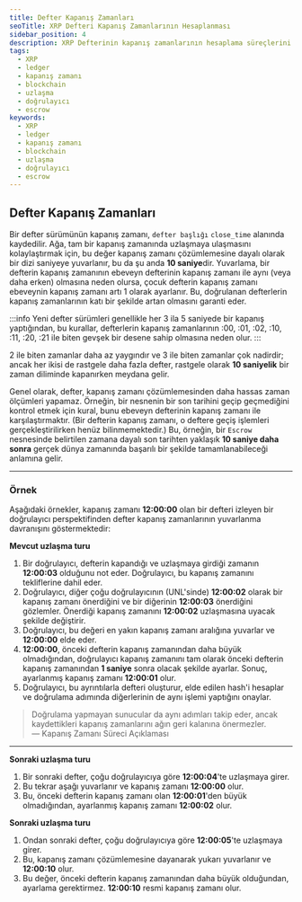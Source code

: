 ```yaml
---
title: Defter Kapanış Zamanları
seoTitle: XRP Defteri Kapanış Zamanlarının Hesaplanması
sidebar_position: 4
description: XRP Defterinin kapanış zamanlarının hesaplama süreçlerini ve uzlaşmalarını detaylı bir şekilde ele alıyoruz. Örnekler üzerinden süreçlerin nasıl işlediğini açıklıyoruz.
tags: 
  - XRP
  - ledger
  - kapanış zamanı
  - blockchain
  - uzlaşma
  - doğrulayıcı
  - escrow
keywords: 
  - XRP
  - ledger
  - kapanış zamanı
  - blockchain
  - uzlaşma
  - doğrulayıcı
  - escrow
---
```


## Defter Kapanış Zamanları

Bir defter sürümünün kapanış zamanı, `defter başlığı` `close_time` alanında kaydedilir. Ağa, tam bir kapanış zamanında uzlaşmaya ulaşmasını kolaylaştırmak için, bu değer kapanış zamanı çözümlemesine dayalı olarak bir dizi saniyeye yuvarlanır, bu da şu anda **10 saniye**dir. Yuvarlama, bir defterin kapanış zamanının ebeveyn defterinin kapanış zamanı ile aynı (veya daha erken) olmasına neden olursa, çocuk defterin kapanış zamanı ebeveynin kapanış zamanı artı 1 olarak ayarlanır. Bu, doğrulanan defterlerin kapanış zamanlarının katı bir şekilde artan olmasını garanti eder.

:::info
Yeni defter sürümleri genellikle her 3 ila 5 saniyede bir kapanış yaptığından, bu kurallar, defterlerin kapanış zamanlarının :00, :01, :02, :10, :11, :20, :21 ile biten gevşek bir desene sahip olmasına neden olur.
:::

2 ile biten zamanlar daha az yaygındır ve 3 ile biten zamanlar çok nadirdir; ancak her ikisi de rastgele daha fazla defter, rastgele olarak **10 saniyelik** bir zaman diliminde kapanırken meydana gelir.

Genel olarak, defter, kapanış zamanı çözümlemesinden daha hassas zaman ölçümleri yapamaz. Örneğin, bir nesnenin bir son tarihini geçip geçmediğini kontrol etmek için kural, bunu ebeveyn defterinin kapanış zamanı ile karşılaştırmaktır. (Bir defterin kapanış zamanı, o deftere geçiş işlemleri gerçekleştirilirken henüz bilinmemektedir.) Bu, örneğin, bir `Escrow` nesnesinde belirtilen zamana dayalı son tarihten yaklaşık **10 saniye daha sonra** gerçek dünya zamanında başarılı bir şekilde tamamlanabileceği anlamına gelir.

---

### Örnek

Aşağıdaki örnekler, kapanış zamanı **12:00:00** olan bir defteri izleyen bir doğrulayıcı perspektifinden defter kapanış zamanlarının yuvarlanma davranışını göstermektedir:

**Mevcut uzlaşma turu**

1. Bir doğrulayıcı, defterin kapandığı ve uzlaşmaya girdiği zamanın **12:00:03** olduğunu not eder. Doğrulayıcı, bu kapanış zamanını tekliflerine dahil eder.
2. Doğrulayıcı, diğer çoğu doğrulayıcının (UNL'sinde) **12:00:02** olarak bir kapanış zamanı önerdiğini ve bir diğerinin **12:00:03** önerdiğini gözlemler. Önerdiği kapanış zamanını **12:00:02** uzlaşmasına uyacak şekilde değiştirir.
3. Doğrulayıcı, bu değeri en yakın kapanış zamanı aralığına yuvarlar ve **12:00:00** elde eder.
4. **12:00:00**, önceki defterin kapanış zamanından daha büyük olmadığından, doğrulayıcı kapanış zamanını tam olarak önceki defterin kapanış zamanından **1 saniye** sonra olacak şekilde ayarlar. Sonuç, ayarlanmış kapanış zamanı **12:00:01** olur.
5. Doğrulayıcı, bu ayrıntılarla defteri oluşturur, elde edilen hash'i hesaplar ve doğrulama adımında diğerlerinin de aynı işlemi yaptığını onaylar.

> Doğrulama yapmayan sunucular da aynı adımları takip eder, ancak kaydettikleri kapanış zamanlarını ağın geri kalanına önermezler.  
> — Kapanış Zamanı Süreci Açıklaması

---

**Sonraki uzlaşma turu**

1. Bir sonraki defter, çoğu doğrulayıcıya göre **12:00:04**'te uzlaşmaya girer.
2. Bu tekrar aşağı yuvarlanır ve kapanış zamanı **12:00:00** olur.
3. Bu, önceki defterin kapanış zamanı olan **12:00:01**'den büyük olmadığından, ayarlanmış kapanış zamanı **12:00:02** olur.

**Sonraki uzlaşma turu**

1. Ondan sonraki defter, çoğu doğrulayıcıya göre **12:00:05**'te uzlaşmaya girer.
2. Bu, kapanış zamanı çözümlemesine dayanarak yukarı yuvarlanır ve **12:00:10** olur.
3. Bu değer, önceki defterin kapanış zamanından daha büyük olduğundan, ayarlama gerektirmez. **12:00:10** resmi kapanış zamanı olur.